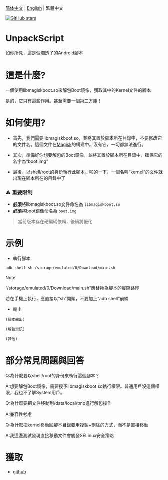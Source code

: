 [简体中文](./README.md) | [English](./README_EN.md) | 繁體中文

<a href="https://github.com/hfhhfhzx/UnpackScript/stargazers"><img alt="GitHub stars" src="https://img.shields.io/github/stars/hfhhfhzx/UnpackScript?label=stars"></a>

# UnpackScript
如你所見，這是個爛透了的Android腳本

# 這是什麼?
一個使用libmagiskboot.so來解包Boot鏡像，獲取其中的Kernel文件的腳本

是的，它只有這些作用。甚至需要一個第三方庫！

# 如何使用?
- 首先，我們需要libmagiskboot.so，並將其置於腳本所在目錄中，不要修改它的文件名。這個文件在[Magisk](https://github.com/topjohnwu/Magisk)的構建中。沒有它，一切都無法進行。

- 其次，準備好你想要解包的Boot鏡像，並將其置於腳本所在目錄中，確保它的名字為“boot.img”

- 最後，以shell/root的身份執行此腳本。啪的一下，一個名叫“kernel”的文件就出現在腳本所在的目錄中了

### ⚠️ 重要限制
- **必須**將libmagiskboot.so文件命名為 `libmagiskboot.so` 
- **必須**將boot鏡像命名為 `boot.img` 
> 當前版本存在硬編碼依賴，後續將優化

# 示例
- 執行腳本
```shell
adb shell sh /storage/emulated/0/Download/main.sh
```
> [!Note]
>
> “/storage/emulated/0/Download/main.sh”應替換為腳本的實際路徑
>
>若在手機上執行，應直接以“sh”開頭，不要加上“adb shell”前綴

- 輸出
```
(腳本輸出)

(解包資訊)

(其他)
```

# 部分常見問題與回答
Q:為什麼要以shell/root的身份來執行這個腳本？

A:想要解包Boot鏡像，需要授予libmagiskboot.so執行權限。普通用戶沒這個權限，我也不了解System用戶。

Q:為什麼要把文件移動到/data/local/tmp進行解包操作

A:兼容性考慮

Q:為什麼把kernel移動回腳本目錄要用複製+刪除的方式，而不是直接移動

A:我這邊測試發現直接移動文件會觸發SELinux安全策略

# 獲取
- [github](./Script)

